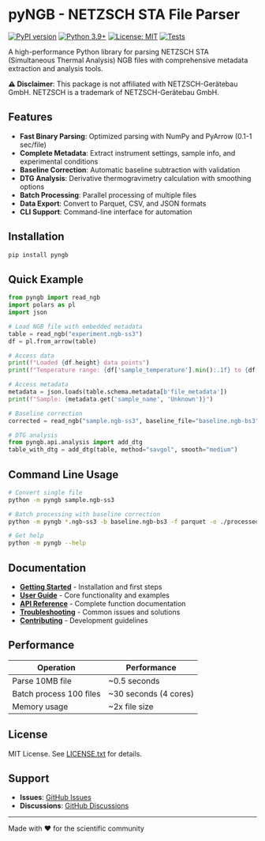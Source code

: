 # pyNGB - NETZSCH STA File Parser

[![PyPI version](https://badge.fury.io/py/pyngb.svg)](https://badge.fury.io/py/pyngb)
[![Python 3.9+](https://img.shields.io/badge/python-3.9+-blue.svg)](https://www.python.org/downloads/)
[![License: MIT](https://img.shields.io/badge/License-MIT-yellow.svg)](https://opensource.org/licenses/MIT)
[![Tests](https://github.com/GraysonBellamy/pyngb/workflows/Tests/badge.svg)](https://github.com/GraysonBellamy/pyngb/actions)

A high-performance Python library for parsing NETZSCH STA (Simultaneous Thermal Analysis) NGB files with comprehensive metadata extraction and analysis tools.

**⚠️ Disclaimer**: This package is not affiliated with NETZSCH-Gerätebau GmbH. NETZSCH is a trademark of NETZSCH-Gerätebau GmbH.

## Features

- **Fast Binary Parsing**: Optimized parsing with NumPy and PyArrow (0.1-1 sec/file)
- **Complete Metadata**: Extract instrument settings, sample info, and experimental conditions
- **Baseline Correction**: Automatic baseline subtraction with validation
- **DTG Analysis**: Derivative thermogravimetry calculation with smoothing options
- **Batch Processing**: Parallel processing of multiple files
- **Data Export**: Convert to Parquet, CSV, and JSON formats
- **CLI Support**: Command-line interface for automation

## Installation

```bash
pip install pyngb
```

## Quick Example

```python
from pyngb import read_ngb
import polars as pl
import json

# Load NGB file with embedded metadata
table = read_ngb("experiment.ngb-ss3")
df = pl.from_arrow(table)

# Access data
print(f"Loaded {df.height} data points")
print(f"Temperature range: {df['sample_temperature'].min():.1f} to {df['sample_temperature'].max():.1f} °C")

# Access metadata
metadata = json.loads(table.schema.metadata[b'file_metadata'])
print(f"Sample: {metadata.get('sample_name', 'Unknown')}")

# Baseline correction
corrected = read_ngb("sample.ngb-ss3", baseline_file="baseline.ngb-bs3")

# DTG analysis
from pyngb.api.analysis import add_dtg
table_with_dtg = add_dtg(table, method="savgol", smooth="medium")
```

## Command Line Usage

```bash
# Convert single file
python -m pyngb sample.ngb-ss3

# Batch processing with baseline correction
python -m pyngb *.ngb-ss3 -b baseline.ngb-bs3 -f parquet -o ./processed/

# Get help
python -m pyngb --help
```

## Documentation

- **[Getting Started](docs/getting-started.md)** - Installation and first steps
- **[User Guide](docs/user-guide.md)** - Core functionality and examples
- **[API Reference](docs/api-reference.md)** - Complete function documentation
- **[Troubleshooting](docs/troubleshooting.md)** - Common issues and solutions
- **[Contributing](docs/contributing.md)** - Development guidelines

## Performance

| Operation | Performance |
|-----------|-------------|
| Parse 10MB file | ~0.5 seconds |
| Batch process 100 files | ~30 seconds (4 cores) |
| Memory usage | ~2x file size |

## License

MIT License. See [LICENSE.txt](LICENSE.txt) for details.

## Support

- **Issues**: [GitHub Issues](https://github.com/GraysonBellamy/pyngb/issues)
- **Discussions**: [GitHub Discussions](https://github.com/GraysonBellamy/pyngb/discussions)

---

Made with ❤️ for the scientific community
